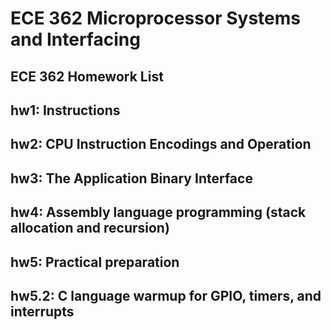 # ECE 362 Microprocessor Systems and Interfacing

## ECE 362 Homework List
## hw1: Instructions  

## hw2: CPU Instruction Encodings and Operation  

## hw3: The Application Binary Interface  

## hw4: Assembly language programming (stack allocation and recursion)  

## hw5: Practical preparation  

## hw5.2: C language warmup for GPIO, timers, and interrupts  
